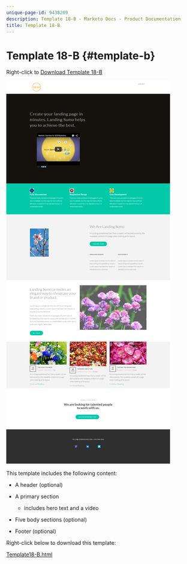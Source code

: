 ```yaml
---
unique-page-id: 9438209
description: Template 18-B - Marketo Docs - Product Documentation
title: Template 18-B
---
```


# Template 18-B {#template-b}

Right-click to [Download Template 18-B](http://docs.marketo.com/download/attachments/9438209/template-18b.html?version=1&modificationdate=1439843194000&api=v2)

![](assets/image2015-8-17-18-3a6-3a30.png)

This template includes the following content:

* A header (optional)
* A primary section

    * includes hero text and a video

* Five body sections (optional)
* Footer (optional)

Right-click below to download this template:

[Template18-B.html](http://docs.marketo.com/download/attachments/9438209/template-18b.html?version=1&modificationdate=1439843194000&api=v2)
